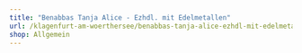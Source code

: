 ```yaml
---
title: "Benabbas Tanja Alice - Ezhdl. mit Edelmetallen"
url: /klagenfurt-am-woerthersee/benabbas-tanja-alice-ezhdl-mit-edelmetallen/
shop: Allgemein
---
```

